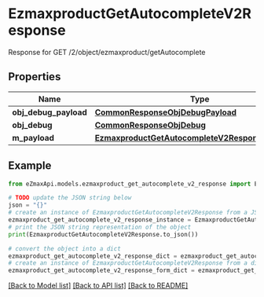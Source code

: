 # EzmaxproductGetAutocompleteV2Response

Response for GET /2/object/ezmaxproduct/getAutocomplete

## Properties

Name | Type | Description | Notes
------------ | ------------- | ------------- | -------------
**obj_debug_payload** | [**CommonResponseObjDebugPayload**](CommonResponseObjDebugPayload.md) |  | 
**obj_debug** | [**CommonResponseObjDebug**](CommonResponseObjDebug.md) |  | [optional] 
**m_payload** | [**EzmaxproductGetAutocompleteV2ResponseMPayload**](EzmaxproductGetAutocompleteV2ResponseMPayload.md) |  | 

## Example

```python
from eZmaxApi.models.ezmaxproduct_get_autocomplete_v2_response import EzmaxproductGetAutocompleteV2Response

# TODO update the JSON string below
json = "{}"
# create an instance of EzmaxproductGetAutocompleteV2Response from a JSON string
ezmaxproduct_get_autocomplete_v2_response_instance = EzmaxproductGetAutocompleteV2Response.from_json(json)
# print the JSON string representation of the object
print(EzmaxproductGetAutocompleteV2Response.to_json())

# convert the object into a dict
ezmaxproduct_get_autocomplete_v2_response_dict = ezmaxproduct_get_autocomplete_v2_response_instance.to_dict()
# create an instance of EzmaxproductGetAutocompleteV2Response from a dict
ezmaxproduct_get_autocomplete_v2_response_form_dict = ezmaxproduct_get_autocomplete_v2_response.from_dict(ezmaxproduct_get_autocomplete_v2_response_dict)
```
[[Back to Model list]](../README.md#documentation-for-models) [[Back to API list]](../README.md#documentation-for-api-endpoints) [[Back to README]](../README.md)


